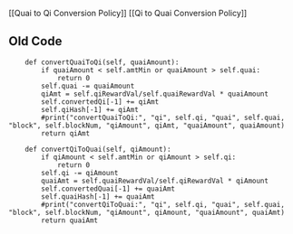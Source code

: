 [[Quai to Qi Conversion Policy]]
[[Qi to Quai Conversion Policy]]
## Old Code

	    def convertQuaiToQi(self, quaiAmount):
	        if quaiAmount < self.amtMin or quaiAmount > self.quai:
	            return 0
	        self.quai -= quaiAmount
	        qiAmt = self.qiRewardVal/self.quaiRewardVal * quaiAmount
	        self.convertedQi[-1] += qiAmt
	        self.qiHash[-1] += qiAmt
	        #print("convertQuaiToQi:", "qi", self.qi, "quai", self.quai, "block", self.blockNum, "qiAmount", qiAmt, "quaiAmount", quaiAmount)
	        return qiAmt

	    def convertQiToQuai(self, qiAmount):
	        if qiAmount < self.amtMin or qiAmount > self.qi:
	            return 0
	        self.qi -= qiAmount
	        quaiAmt = self.quaiRewardVal/self.qiRewardVal * qiAmount
	        self.convertedQuai[-1] += quaiAmt
	        self.quaiHash[-1] += quaiAmt
	        #print("convertQiToQuai:", "qi", self.qi, "quai", self.quai, "block", self.blockNum, "qiAmount", qiAmount, "quaiAmount", quaiAmt)
	        return quaiAmt